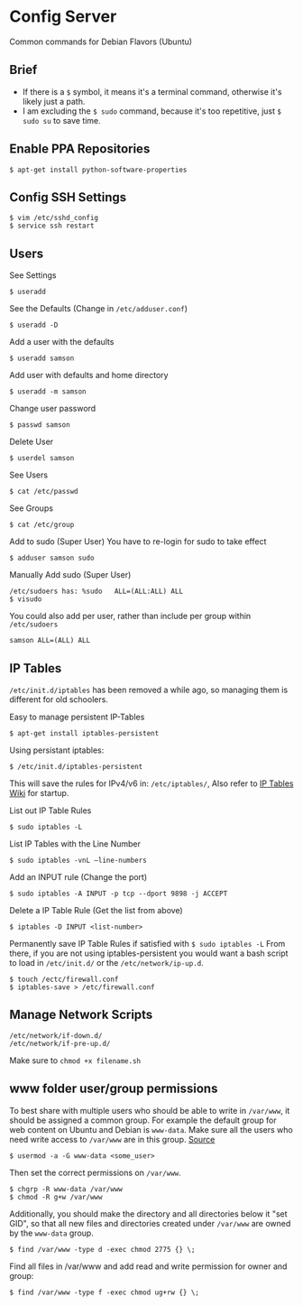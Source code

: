 # Config Server
Common commands for Debian Flavors (Ubuntu)

## Brief
- If there is a `$` symbol, it means it's a terminal command, otherwise it's likely just a path.
- I am excluding the `$ sudo` command, because it's too repetitive, just `$ sudo su` to save time.

## Enable PPA Repositories

    $ apt-get install python-software-properties

## Config SSH Settings
    
    $ vim /etc/sshd_config
    $ service ssh restart

## Users

See Settings

    $ useradd
    
See the Defaults (Change in `/etc/adduser.conf`)

    $ useradd -D
    
Add a user with the defaults

    $ useradd samson
    
Add user with defaults and home directory

    $ useradd -m samson
    
Change user password

    $ passwd samson
    
Delete User

    $ userdel samson
    
See Users

    $ cat /etc/passwd
    
See Groups

    $ cat /etc/group
    
Add to sudo (Super User)
You have to re-login for sudo to take effect

    $ adduser samson sudo
    
Manually Add sudo (Super User)
 
    /etc/sudoers has: %sudo   ALL=(ALL:ALL) ALL
    $ visudo
    
You could also add per user, rather than include per group within `/etc/sudoers`

    samson ALL=(ALL) ALL

## IP Tables
`/etc/init.d/iptables` has been removed a while ago, so managing them is different for old schoolers.

Easy to manage persistent IP-Tables

    $ apt-get install iptables-persistent
    
Using persistant iptables:

    $ /etc/init.d/iptables-persistent 
    
This will save the rules for IPv4/v6 in: `/etc/iptables/`, Also refer to [IP Tables Wiki](https://wiki.debian.org/iptables) for startup.

List out IP Table Rules

    $ sudo iptables -L

List IP Tables with the Line Number
    
    $ sudo iptables -vnL –line-numbers
    
Add an INPUT rule (Change the port)

    $ sudo iptables -A INPUT -p tcp --dport 9898 -j ACCEPT
    
Delete a IP Table Rule (Get the list from above)

    $ iptables -D INPUT <list-number>
    
Permanently save IP Table Rules if satisfied with `$ sudo iptables -L`
From there, if you are not using iptables-persistent you would want a bash script to load in `/etc/init.d/` or the `/etc/network/ip-up.d`.

    $ touch /ectc/firewall.conf
    $ iptables-save > /etc/firewall.conf


## Manage Network Scripts

    /etc/network/if-down.d/
    /etc/network/if-pre-up.d/

Make sure to `chmod +x filename.sh`

## www folder user/group permissions

To best share with multiple users who should be able to write in `/var/www`, it should be assigned a common group. For example the default group for web content on Ubuntu and Debian is `www-data`. Make sure all the users who need write access to `/var/www` are in this group. [Source](http://superuser.com/questions/19318/how-can-i-give-write-access-of-a-folder-to-all-users-in-linux)

    $ usermod -a -G www-data <some_user>

Then set the correct permissions on `/var/www`.

    $ chgrp -R www-data /var/www
    $ chmod -R g+w /var/www

Additionally, you should make the directory and all directories below it "set GID", so that all new files and directories created under `/var/www` are owned by the `www-data` group.

    $ find /var/www -type d -exec chmod 2775 {} \;    

Find all files in /var/www and add read and write permission for owner and group:

    $ find /var/www -type f -exec chmod ug+rw {} \;
    
